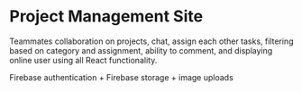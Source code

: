 
# Project Management Site 
Teammates collaboration on projects, chat, assign each other tasks, filtering based on category and assignment, ability to comment, and displaying online user using all React functionality.

Firebase authentication + Firebase storage + image uploads 
